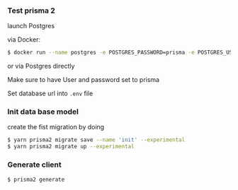 ### Test prisma 2

launch Postgres

via Docker:

```bash
$ docker run --name postgres -e POSTGRES_PASSWORD=prisma -e POSTGRES_USER=prisma -p 5432:5432 postgres
```

or via Postgres directly

Make sure to have
User and password set to prisma

Set database url into `.env` file

### Init data base model

create the fist migration by doing

```bash
$ yarn prisma2 migrate save --name 'init' --experimental
$ yarn prisma2 migrate up --experimental
```

### Generate client

```bash
$ prisma2 generate
```
